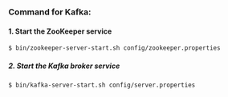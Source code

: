 ### Command for Kafka:
#### 1. **Start the ZooKeeper service**
`$ bin/zookeeper-server-start.sh config/zookeeper.properties`

##### 2. **Start the Kafka broker service**
`$ bin/kafka-server-start.sh config/server.properties`
